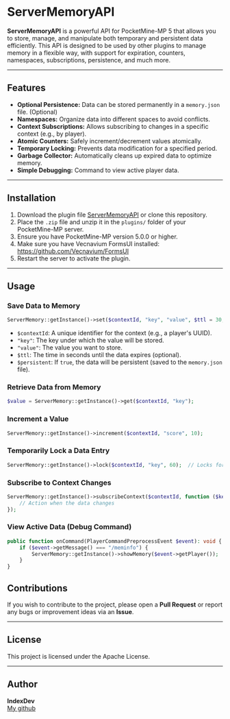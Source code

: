 # ServerMemoryAPI

**ServerMemoryAPI** is a powerful API for PocketMine-MP 5 that allows you to store, manage, and manipulate both temporary and persistent data efficiently. This API is designed to be used by other plugins to manage memory in a flexible way, with support for expiration, counters, namespaces, subscriptions, persistence, and much more.

---

## Features

- **Optional Persistence:** Data can be stored permanently in a `memory.json` file. (Optional)
- **Namespaces:** Organize data into different spaces to avoid conflicts.
- **Context Subscriptions:** Allows subscribing to changes in a specific context (e.g., by player).
- **Atomic Counters:** Safely increment/decrement values atomically.
- **Temporary Locking:** Prevents data modification for a specified period.
- **Garbage Collector:** Automatically cleans up expired data to optimize memory.
- **Simple Debugging:** Command to view active player data.

---

## Installation

1. Download the plugin file [ServerMemoryAPI](#) or clone this repository.
2. Place the `.zip` file and unzip it in the `plugins/` folder of your PocketMine-MP server.
3. Ensure you have PocketMine-MP version 5.0.0 or higher.
4. Make sure you have Vecnavium FormsUI installed: https://github.com/Vecnavium/FormsUI
5. Restart the server to activate the plugin.

---

## Usage

### Save Data to Memory

```php
ServerMemory::getInstance()->set($contextId, "key", "value", $ttl = 30, $persistent = false);
```

- `$contextId`: A unique identifier for the context (e.g., a player's UUID).
- `"key"`: The key under which the value will be stored.
- `"value"`: The value you want to store.
- `$ttl`: The time in seconds until the data expires (optional).
- `$persistent`: If `true`, the data will be persistent (saved to the `memory.json` file).

### Retrieve Data from Memory

```php
$value = ServerMemory::getInstance()->get($contextId, "key");
```

### Increment a Value

```php
ServerMemory::getInstance()->increment($contextId, "score", 10);
```

### Temporarily Lock a Data Entry

```php
ServerMemory::getInstance()->lock($contextId, "key", 60);  // Locks for 60 seconds.
```

### Subscribe to Context Changes

```php
ServerMemory::getInstance()->subscribeContext($contextId, function ($key, $oldValue, $newValue) {
    // Action when the data changes
});
```

### View Active Data (Debug Command)

```php
public function onCommand(PlayerCommandPreprocessEvent $event): void {
    if ($event->getMessage() === "/meminfo") {
        ServerMemory::getInstance()->showMemory($event->getPlayer());
    }
}
```

## Contributions

If you wish to contribute to the project, please open a **Pull Request** or report any bugs or improvement ideas via an **Issue**.

---

## License

This project is licensed under the Apache License.

---

## Author

**IndexDev**  
[My github](https://github.com/Indexqq)
